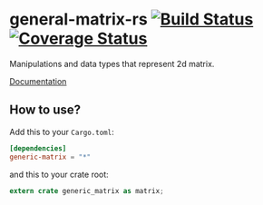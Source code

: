 # general-matrix-rs [![Build Status](https://travis-ci.org/gifnksm/generic-matrix-rs.svg)](https://travis-ci.org/gifnksm/generic-matrix-rs) [![Coverage Status](https://coveralls.io/repos/gifnksm/generic-matrix-rs/badge.svg?branch=master&service=github)](https://coveralls.io/github/gifnksm/generic-matrix-rs?branch=master)

Manipulations and data types that represent 2d matrix.

[Documentation](http://gifnksm.github.io/generic-matrix-rs)

## How to use?

Add this to your `Cargo.toml`:

```toml
[dependencies]
generic-matrix = "*"
```

and this to your crate root:

```rust
extern crate generic_matrix as matrix;
```
